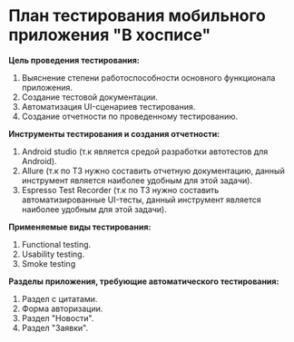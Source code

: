 # План тестирования мобильного приложения "В хосписе" #

**Цель проведения тестирования:**

1) Выяснение степени работоспособности основного функционала приложения.
2) Создание тестовой документации.
3) Автоматизация UI-сценариев тестирования.
4) Создание отчетности по проведенному тестированию.

**Инструменты тестирования и создания отчетности:**

1) Android studio (т.к является средой разработки автотестов для Android).
2) Allure (т.к по ТЗ нужно составить отчетную документацию, данный инструмент является наиболее удобным для этой задачи).
3) Espresso Test Recorder (т.к по ТЗ нужно составить автоматизированные UI-тесты, данный инструмент является наиболее удобным для этой задачи).


**Применяемые виды тестирования:**

1) Functional testing.
2) Usability  testing.
3) Smoke testing

**Разделы приложения, требующие автоматического тестирования:**

1) Раздел с цитатами.
2) Форма авторизации.
3) Раздел "Новости".
4) Раздел "Заявки".
